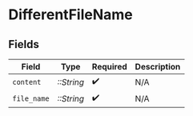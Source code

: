 # DifferentFileName


## Fields

| Field              | Type               | Required           | Description        |
| ------------------ | ------------------ | ------------------ | ------------------ |
| `content`          | *::String*         | :heavy_check_mark: | N/A                |
| `file_name`        | *::String*         | :heavy_check_mark: | N/A                |